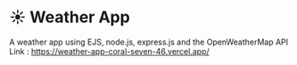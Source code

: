 # ☀️ Weather App
A weather app using EJS, node.js, express.js and the OpenWeatherMap API \
Link : https://weather-app-coral-seven-46.vercel.app/
